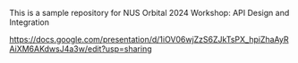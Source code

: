 This is a sample repository for NUS Orbital 2024 Workshop: API Design and Integration

https://docs.google.com/presentation/d/1iOV06wjZzS6ZJkTsPX_hpiZhaAyRAiXM6AKdwsJ4a3w/edit?usp=sharing

